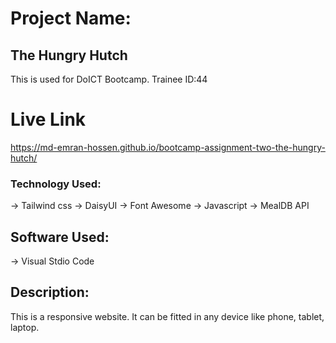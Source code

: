 # Project Name:
## The Hungry Hutch
This is used for DoICT Bootcamp. Trainee ID:44

# Live Link
https://md-emran-hossen.github.io/bootcamp-assignment-two-the-hungry-hutch/

### Technology Used:
-> Tailwind css
-> DaisyUI
-> Font Awesome
-> Javascript
-> MealDB API

## Software Used:

-> Visual Stdio Code
## Description: 
This is a responsive website. It can be fitted in any device like phone, tablet, laptop. 
